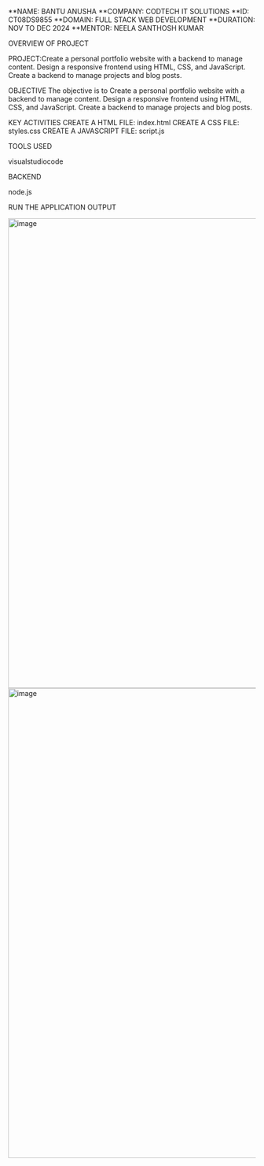 **NAME: BANTU ANUSHA
**COMPANY: CODTECH IT SOLUTIONS
**ID: CT08DS9855
**DOMAIN: FULL STACK WEB DEVELOPMENT
**DURATION: NOV TO DEC 2024
**MENTOR: NEELA SANTHOSH KUMAR

OVERVIEW OF PROJECT

PROJECT:Create a personal portfolio website with a backend to manage content. Design a responsive frontend using HTML, CSS, and
JavaScript. Create a backend to manage projects and blog posts.

OBJECTIVE
The objective is to Create a personal portfolio website with a backend to manage content. Design a responsive frontend using HTML, CSS, and
JavaScript. Create a backend to manage projects and blog posts.

KEY ACTIVITIES
CREATE A HTML FILE: index.html
CREATE A CSS FILE: styles.css
CREATE A JAVASCRIPT FILE: script.js

TOOLS USED

visualstudiocode

BACKEND

node.js

RUN THE APPLICATION
OUTPUT


<img width="955" alt="image" src="https://github.com/user-attachments/assets/f522ebe2-1b8f-4f57-a15b-6af6643f051d">
<img width="955" alt="image" src="https://github.com/user-attachments/assets/912f485d-25f9-4aae-ae54-3f223aa953b9">


